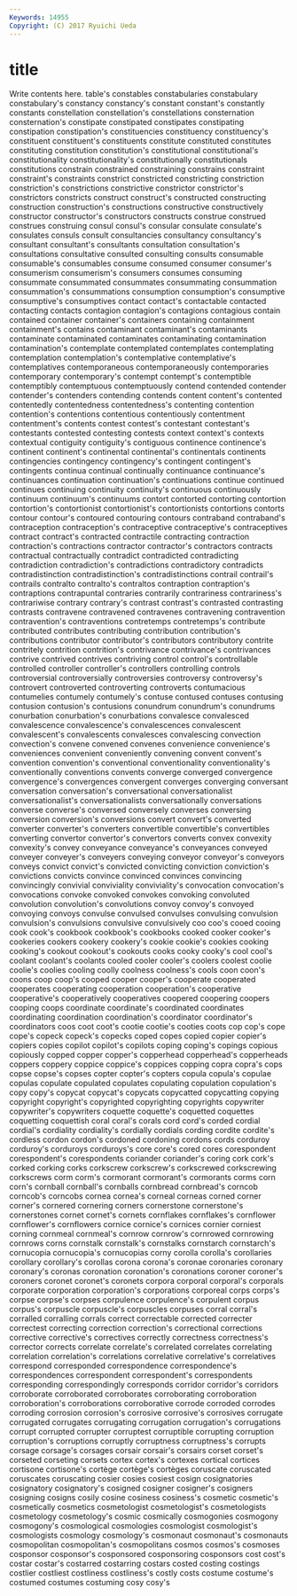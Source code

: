 ```yaml
---
Keywords: 14955 
Copyright: (C) 2017 Ryuichi Ueda
---
```


# title

Write contents here.
table's constables constabularies constabulary constabulary's constancy constancy's constant constant's
constantly constants constellation constellation's constellations consternation consternation's constipate constipated constipates
constipating constipation constipation's constituencies constituency constituency's constituent constituent's constituents constitute
constituted constitutes constituting constitution constitution's constitutional constitutional's constitutionality constitutionality's constitutionally
constitutionals constitutions constrain constrained constraining constrains constraint constraint's constraints constrict
constricted constricting constriction constriction's constrictions constrictive constrictor constrictor's constrictors constricts
construct construct's constructed constructing construction construction's constructions constructive constructively constructor
constructor's constructors constructs construe construed construes construing consul consul's consular
consulate consulate's consulates consuls consult consultancies consultancy consultancy's consultant consultant's
consultants consultation consultation's consultations consultative consulted consulting consults consumable consumable's
consumables consume consumed consumer consumer's consumerism consumerism's consumers consumes consuming
consummate consummated consummates consummating consummation consummation's consummations consumption consumption's consumptive
consumptive's consumptives contact contact's contactable contacted contacting contacts contagion contagion's
contagions contagious contain contained container container's containers containing containment containment's
contains contaminant contaminant's contaminants contaminate contaminated contaminates contaminating contamination contamination's
contemplate contemplated contemplates contemplating contemplation contemplation's contemplative contemplative's contemplatives contemporaneous
contemporaneously contemporaries contemporary contemporary's contempt contempt's contemptible contemptibly contemptuous contemptuously
contend contended contender contender's contenders contending contends content content's contented
contentedly contentedness contentedness's contenting contention contention's contentions contentious contentiously contentment
contentment's contents contest contest's contestant contestant's contestants contested contesting contests
context context's contexts contextual contiguity contiguity's contiguous continence continence's continent
continent's continental continental's continentals continents contingencies contingency contingency's contingent contingent's
contingents continua continual continually continuance continuance's continuances continuation continuation's continuations
continue continued continues continuing continuity continuity's continuous continuously continuum continuum's
continuums contort contorted contorting contortion contortion's contortionist contortionist's contortionists contortions
contorts contour contour's contoured contouring contours contraband contraband's contraception contraception's
contraceptive contraceptive's contraceptives contract contract's contracted contractile contracting contraction contraction's
contractions contractor contractor's contractors contracts contractual contractually contradict contradicted contradicting
contradiction contradiction's contradictions contradictory contradicts contradistinction contradistinction's contradistinctions contrail contrail's
contrails contralto contralto's contraltos contraption contraption's contraptions contrapuntal contraries contrarily
contrariness contrariness's contrariwise contrary contrary's contrast contrast's contrasted contrasting contrasts
contravene contravened contravenes contravening contravention contravention's contraventions contretemps contretemps's contribute
contributed contributes contributing contribution contribution's contributions contributor contributor's contributors contributory
contrite contritely contrition contrition's contrivance contrivance's contrivances contrive contrived contrives
contriving control control's controllable controlled controller controller's controllers controlling controls
controversial controversially controversies controversy controversy's controvert controverted controverting controverts contumacious
contumelies contumely contumely's contuse contused contuses contusing contusion contusion's contusions
conundrum conundrum's conundrums conurbation conurbation's conurbations convalesce convalesced convalescence convalescence's
convalescences convalescent convalescent's convalescents convalesces convalescing convection convection's convene convened
convenes convenience convenience's conveniences convenient conveniently convening convent convent's convention
convention's conventional conventionality conventionality's conventionally conventions convents converge converged convergence
convergence's convergences convergent converges converging conversant conversation conversation's conversational conversationalist
conversationalist's conversationalists conversationally conversations converse converse's conversed conversely converses conversing
conversion conversion's conversions convert convert's converted converter converter's converters convertible
convertible's convertibles converting convertor convertor's convertors converts convex convexity convexity's
convey conveyance conveyance's conveyances conveyed conveyer conveyer's conveyers conveying conveyor
conveyor's conveyors conveys convict convict's convicted convicting conviction conviction's convictions
convicts convince convinced convinces convincing convincingly convivial conviviality conviviality's convocation
convocation's convocations convoke convoked convokes convoking convoluted convolution convolution's convolutions
convoy convoy's convoyed convoying convoys convulse convulsed convulses convulsing convulsion
convulsion's convulsions convulsive convulsively coo coo's cooed cooing cook cook's
cookbook cookbook's cookbooks cooked cooker cooker's cookeries cookers cookery cookery's
cookie cookie's cookies cooking cooking's cookout cookout's cookouts cooks cooky
cooky's cool cool's coolant coolant's coolants cooled cooler cooler's coolers
coolest coolie coolie's coolies cooling coolly coolness coolness's cools coon
coon's coons coop coop's cooped cooper cooper's cooperate cooperated cooperates
cooperating cooperation cooperation's cooperative cooperative's cooperatively cooperatives coopered coopering coopers
cooping coops coordinate coordinate's coordinated coordinates coordinating coordination coordination's coordinator
coordinator's coordinators coos coot coot's cootie cootie's cooties coots cop
cop's cope cope's copeck copeck's copecks coped copes copied copier
copier's copiers copies copilot copilot's copilots coping coping's copings copious
copiously copped copper copper's copperhead copperhead's copperheads coppers coppery coppice
coppice's coppices copping copra copra's cops copse copse's copses copter
copter's copters copula copula's copulae copulas copulate copulated copulates copulating
copulation copulation's copy copy's copycat copycat's copycats copycatted copycatting copying
copyright copyright's copyrighted copyrighting copyrights copywriter copywriter's copywriters coquette coquette's
coquetted coquettes coquetting coquettish coral coral's corals cord cord's corded
cordial cordial's cordiality cordiality's cordially cordials cording cordite cordite's cordless
cordon cordon's cordoned cordoning cordons cords corduroy corduroy's corduroys corduroys's
core core's cored cores corespondent corespondent's corespondents coriander coriander's coring
cork cork's corked corking corks corkscrew corkscrew's corkscrewed corkscrewing corkscrews
corm corm's cormorant cormorant's cormorants corms corn corn's cornball cornball's
cornballs cornbread cornbread's corncob corncob's corncobs cornea cornea's corneal corneas
corned corner corner's cornered cornering corners cornerstone cornerstone's cornerstones cornet
cornet's cornets cornflakes cornflakes's cornflower cornflower's cornflowers cornice cornice's cornices
cornier corniest corning cornmeal cornmeal's cornrow cornrow's cornrowed cornrowing cornrows
corns cornstalk cornstalk's cornstalks cornstarch cornstarch's cornucopia cornucopia's cornucopias corny
corolla corolla's corollaries corollary corollary's corollas corona corona's coronae coronaries
coronary coronary's coronas coronation coronation's coronations coroner coroner's coroners coronet
coronet's coronets corpora corporal corporal's corporals corporate corporation corporation's corporations
corporeal corps corps's corpse corpse's corpses corpulence corpulence's corpulent corpus
corpus's corpuscle corpuscle's corpuscles corpuses corral corral's corralled corralling corrals
correct correctable corrected correcter correctest correcting correction correction's correctional corrections
corrective corrective's correctives correctly correctness correctness's corrector corrects correlate correlate's
correlated correlates correlating correlation correlation's correlations correlative correlative's correlatives correspond
corresponded correspondence correspondence's correspondences correspondent correspondent's correspondents corresponding correspondingly corresponds
corridor corridor's corridors corroborate corroborated corroborates corroborating corroboration corroboration's corroborations
corroborative corrode corroded corrodes corroding corrosion corrosion's corrosive corrosive's corrosives
corrugate corrugated corrugates corrugating corrugation corrugation's corrugations corrupt corrupted corrupter
corruptest corruptible corrupting corruption corruption's corruptions corruptly corruptness corruptness's corrupts
corsage corsage's corsages corsair corsair's corsairs corset corset's corseted corseting
corsets cortex cortex's cortexes cortical cortices cortisone cortisone's cortège cortège's
cortèges coruscate coruscated coruscates coruscating cosier cosies cosiest cosign cosignatories
cosignatory cosignatory's cosigned cosigner cosigner's cosigners cosigning cosigns cosily cosine
cosiness cosiness's cosmetic cosmetic's cosmetically cosmetics cosmetologist cosmetologist's cosmetologists cosmetology
cosmetology's cosmic cosmically cosmogonies cosmogony cosmogony's cosmological cosmologies cosmologist cosmologist's
cosmologists cosmology cosmology's cosmonaut cosmonaut's cosmonauts cosmopolitan cosmopolitan's cosmopolitans cosmos
cosmos's cosmoses cosponsor cosponsor's cosponsored cosponsoring cosponsors cost cost's costar
costar's costarred costarring costars costed costing costings costlier costliest costliness
costliness's costly costs costume costume's costumed costumes costuming cosy cosy's
